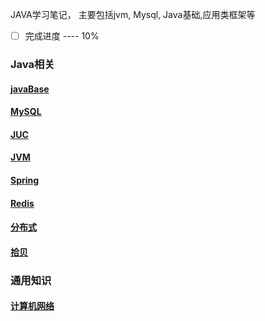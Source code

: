 JAVA学习笔记， 主要包括jvm, Mysql, Java基础,应用类框架等
- [ ] 完成进度 ---- 10%
### Java相关
#### [javaBase](/docs/java/javaBase.md)
#### [MySQL](/docs/java/MySQL.md)
#### [JUC](/docs/java/JUC.md)
#### [JVM](/docs/java/JVM.md)
#### [Spring](/docs/java/spring.md)
#### [Redis](/docs/java/Redis.md)
#### [分布式](/docs/java/分布式.md)
#### [拾贝](/docs/java/拾贝.md)
### 通用知识
#### [计算机网络](/docs/计算机基础/计算机网络.md)

